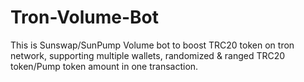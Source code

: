 # Tron-Volume-Bot
This is Sunswap/SunPump Volume bot to boost TRC20 token on tron network, supporting multiple wallets, randomized &amp; ranged TRC20 token/Pump token amount in one transaction.
